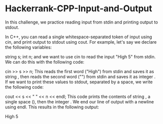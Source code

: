 # Hackerrank-CPP-Input-and-Output
In this challenge, we practice reading input from stdin and printing output to stdout.

In C++, you can read a single whitespace-separated token of input using cin, and print output to stdout using cout. For example, let's say we declare the following variables:

string s;
int n;
and we want to use cin to read the input "High 5" from stdin. We can do this with the following code:

cin >> s >> n;
This reads the first word ("High") from stdin and saves it as string , then reads the second word ("") from stdin and saves it as integer . If we want to print these values to stdout, separated by a space, we write the following code:

cout << s << " " << n << endl;
This code prints the contents of string , a single space (), then the integer . We end our line of output with a newline using endl. This results in the following output:

High 5
